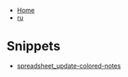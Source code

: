 <!-- docs/_sidebar.md -->

- [Home](/)
- [ru](docs/ru/)

# Snippets

- [spreadsheet_update-colored-notes](/ru/snippets/spreadsheet_update-colored-notes)
